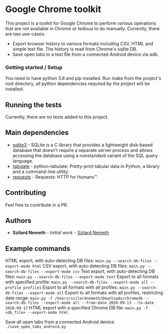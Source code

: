 # Google Chrome toolkit

This project is a toolkit for Google Chrome to perform various operations that are not available in Chrome or tedious to do manually.
Currently, there are two use-cases: 
* Export browser history to various formats including CSV, HTML and simple text file. The history is read from Chrome's sqlite DB.
* Save open tabs to a text file from a connected Android device via adb.

### Getting started / Setup

You need to have python 3.8 and pip installed.
Run make from the project's root directory, all python dependencies required by the project will be installed.


## Running the tests

Currently, there are no tests added to this project.

## Main dependencies

* [sqlite3](https://docs.python.org/3.8/library/sqlite3.html) - SQLite is a C library that provides a lightweight disk-based database that doesn’t require a separate server process and allows accessing the database using a nonstandard variant of the SQL query language.
* [tabulate](https://pypi.org/project/tabulate/) - python-tabulate: Pretty-print tabular data in Python, a library and a command-line utility.
* [requests](https://requests.readthedocs.io/en/master/) - Requests: HTTP for Humans™

## Contributing

Feel free to contribute in a PR.

## Authors

* **Szilard Nemeth** - *Initial work* - [Szilard Nemeth](https://github.com/szilard-nemeth)

## Example commands

HTML export, with auto-detecting DB files: `main.py --search-db-files --export-mode html`
CSV export, with auto-detecting DB files: `main.py --search-db-files --export-mode csv`
Text export, with auto-detecting DB files: `main.py --search-db-files --export-mode text`
Export to all formats with specified profile: `main.py --search-db-files --export-mode all --profile profile1`
Export to all formats with all profiles: `main.py --search-db-files --export-mode all` 
Export to all formats with all profiles, restricting date range: `main.py -f /Users/szilardnemeth/Downloads/chromedb --search-db-files --export-mode all --from-date 2020-09-13 --to-date 2020-09-17`
HTML export with a specified Chrome DB file: `main.py -f <db_file> --export-mode html`


Save all open tabs from a connected Android device: `./save_open_tabs_android.py`